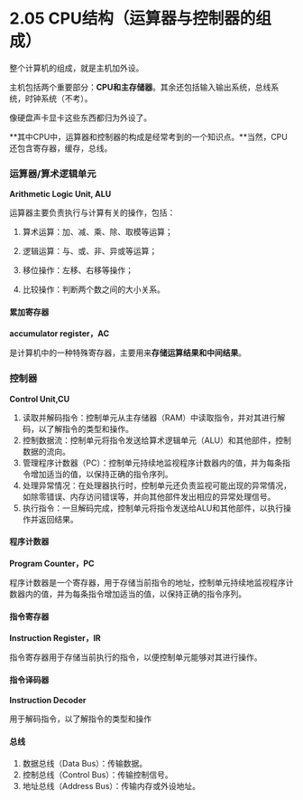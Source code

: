 # 2.05  CPU结构（运算器与控制器的组成）

整个计算机的组成，就是主机加外设。

主机包括两个重要部分：**CPU和主存储器**。其余还包括输入输出系统，总线系统，时钟系统（不考）。

像硬盘声卡显卡这些东西都归为外设了。

**其中CPU中，运算器和控制器的构成是经常考到的一个知识点。**当然，CPU还包含寄存器，缓存，总线。

### 运算器/算术逻辑单元

**Arithmetic Logic Unit, ALU**

运算器主要负责执行与计算有关的操作，包括：

1. 算术运算：加、减、乘、除、取模等运算；

2. 逻辑运算：与、或、非、异或等运算；

3. 移位操作：左移、右移等操作；

4. 比较操作：判断两个数之间的大小关系。

   

#### 累加寄存器 

**accumulator register，AC**

是计算机中的一种特殊寄存器，主要用来**存储运算结果和中间结果**。



### 控制器

**Control Unit,CU**

1. 读取并解码指令：控制单元从主存储器（RAM）中读取指令，并对其进行解码，以了解指令的类型和操作。
2. 控制数据流：控制单元将指令发送给算术逻辑单元（ALU）和其他部件，控制数据的流向。
3. 管理程序计数器（PC）：控制单元持续地监视程序计数器内的值，并为每条指令增加适当的值，以保持正确的指令序列。
4. 处理异常情况：在处理器执行时，控制单元还负责监视可能出现的异常情况，如除零错误、内存访问错误等，并向其他部件发出相应的异常处理信号。
5. 执行指令：一旦解码完成，控制单元将指令发送给ALU和其他部件，以执行操作并返回结果。



#### 程序计数器

**Program Counter，PC**

程序计数器是一个寄存器，用于存储当前指令的地址，控制单元持续地监视程序计数器内的值，并为每条指令增加适当的值，以保持正确的指令序列。

#### 指令寄存器

**Instruction Register，IR**

指令寄存器用于存储当前执行的指令，以便控制单元能够对其进行操作。

#### 指令译码器

**Instruction Decoder**

用于解码指令，以了解指令的类型和操作

#### 总线

1. 数据总线（Data Bus）：传输数据。
2. 控制总线（Control Bus）：传输控制信号。
3. 地址总线（Address Bus）：传输内存或外设地址。

